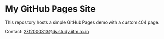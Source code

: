 # My GitHub Pages Site

This repository hosts a simple GitHub Pages demo with a custom 404 page.

Contact: 23f2000313@ds.study.iitm.ac.in
